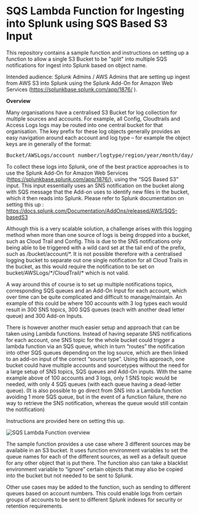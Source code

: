# SQS Lambda Function for Ingesting into Splunk using SQS Based S3 Input

This repository contains a sample function and instructions on setting up a function to allow a single S3 Bucket to be "split" into multiple SQS notifications for ingest into Splunk based on object name.

Intended audience: Splunk Admins / AWS Admins that are setting up ingest from AWS S3 into Splunk using the Splunk Add-On for Amazon Web Services (https://splunkbase.splunk.com/app/1876/ ).

**Overview**

Many organisations have a centralised S3 Bucket for log collection for multiple sources and accounts. For example, all Config, Cloudtrails and Access Logs logs may be routed into one central bucket for that organisation. The key prefix for these log objects generally provides an easy navigation around each account and log type – for example the object keys are in generally of the format:
<pre>Bucket/AWSLogs/account number/logtype/region/year/month/day/log</pre>

To collect these logs into Splunk, one of the best practice approaches is to use the Splunk Add-On for Amazon Web Services (https://splunkbase.splunk.com/app/1876/), using the “SQS Based S3” input. This input essentially uses an SNS notification on the bucket along with SQS message that the Add-on uses to identify new files in the bucket, which it then reads into Splunk. Please refer to Splunk documentation on setting this up : 
https://docs.splunk.com/Documentation/AddOns/released/AWS/SQS-basedS3

Although this is a very scalable solution, a challenge arises with this logging method when more than one source of logs is being dropped into a bucket, such as Cloud Trail and Config. This is due to the SNS notifications only being able to be triggered with a wild card set at the tail end of the prefix, such as /bucket/account/\*. It is not possible therefore with a centralised logging bucket to separate out one single notification for all Cloud Trails in the bucket, as this would require the notification to be set on bucket/AWSLogs/\*/CloudTrail/\* which is not valid.

A way around this of course is to set up multiple notifications topics, corresponding SQS queues and an Add-On Input for each account, which over time can be quite complicated and difficult to manage/maintain. An example of this could be where 100 accounts with 3 log types each would result in 300 SNS topics, 300 SQS queues (each with another dead letter queue) and 300 Add-on Inputs.

There is however another much easier setup and approach that can be taken using Lambda functions. Instead of having separate SNS notifications for each account, one SNS topic for the whole bucket could trigger a lambda function via an SQS queue, which in turn “routes” the notification into other SQS queues depending on the log source, which are then linked to an add-on input of the correct “source type”. Using this approach, one bucket could have multiple accounts and sourcetypes without the need for a large setup of SNS topics, SQS queues and Add-On inputs. With the same example above of 100 accounts and 3 logs, only 1 SNS topic would be needed, with only 4 SQS queues (with each queue having a dead-letter queue).
(It is also possible to go direct from SNS into a Lambda function avoiding 1 more SQS queue, but in the event of a function failure, there no way to retrieve the SNS notification, whereas the queue would still contain the notification)

Instructions are provided here on setting this up.

![SQS Lambda Function overview](../images/diag.png)

The sample function provides a use case where 3 different sources may be available in an S3 bucket. It uses function environment variables to set the queue names for each of the different sources, as well as a default queue for any other object that is put there. The function also can take a blacklist environment variable to “ignore” certain objects that may also be copied into the bucket but not needed to be sent to Splunk. 

Other use cases may be added to the function, such as sending to different queues based on account numbers. This could enable logs from certain groups of accounts to be sent to different Splunk indexes for security or retention requirements.
